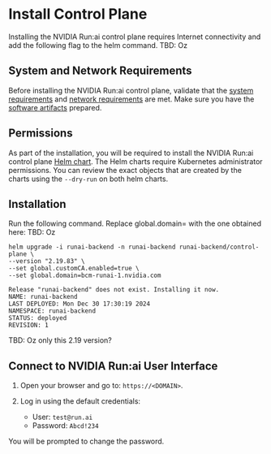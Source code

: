 # Install Control Plane

Installing the NVIDIA Run:ai control plane requires Internet connectivity and add the following flag to the helm command. TBD: Oz

## System and Network Requirements
Before installing the NVIDIA Run:ai control plane, validate that the [system requirements](./system-requirements.md) and [network requirements](./network-requirements.md) are met. Make sure you have the [software artifacts](./preparations.md) prepared.

## Permissions

As part of the installation, you will be required to install the NVIDIA Run:ai control plane [Helm chart](https://helm.sh/). The Helm charts require Kubernetes administrator permissions. You can review the exact objects that are created by the charts using the `--dry-run` on both helm charts.

## Installation

Run the following command. Replace global.domain=<DOMAIN> with the one obtained here: TBD: Oz

```
helm upgrade -i runai-backend -n runai-backend runai-backend/control-plane \
--version "2.19.83" \
--set global.customCA.enabled=true \
--set global.domain=bcm-runai-1.nvidia.com

Release "runai-backend" does not exist. Installing it now.
NAME: runai-backend
LAST DEPLOYED: Mon Dec 30 17:30:19 2024
NAMESPACE: runai-backend
STATUS: deployed
REVISION: 1
```

TBD: Oz only this 2.19 version?

## Connect to NVIDIA Run:ai User Interface

1. Open your browser and go to: `https://<DOMAIN>`.
2. Log in using the default credentials:
    
    * User: `test@run.ai`
    * Password: `Abcd!234`

You will be prompted to change the password.

